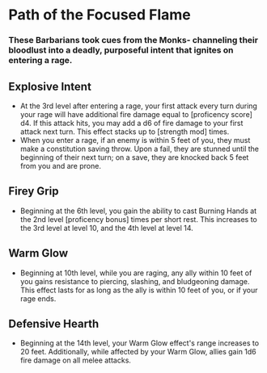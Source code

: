 # Path of the Focused Flame
### These Barbarians took cues from the Monks- channeling their bloodlust into a deadly, purposeful intent that ignites on entering a rage.


## Explosive Intent
- At the 3rd level after entering a rage, your first attack every turn during your rage will have additional fire damage equal to [proficency score] d4. If this attack hits, you may add a d6 of fire damage to your first attack next turn. This effect stacks up to [strength mod] times.
- When you enter a rage, if an enemy is within 5 feet of you, they must make a constitution saving throw. Upon a fail, they are stunned until the beginning of their next turn; on a save, they are knocked back 5 feet from you and are prone.


## Firey Grip
- Beginning at the 6th level, you gain the ability to cast Burning Hands at the 2nd level [proficency bonus] times per short rest. This increases to the 3rd level at level 10, and the 4th level at level 14.


## Warm Glow
- Beginning at 10th level, while you are raging, any ally within 10 feet of you gains resistance to piercing, slashing, and bludgeoning damage. This effect lasts for as long as the ally is within 10 feet of you, or if your rage ends.


## Defensive Hearth
- Beginning at the 14th level, your Warm Glow effect's range increases to 20 feet. Additionally, while affected by your Warm Glow, allies gain 1d6 fire damage on all melee attacks.
